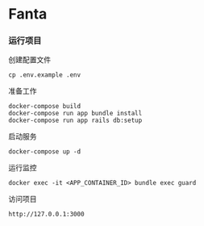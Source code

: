 # Fanta


### 运行项目


创建配置文件

	cp .env.example .env
	
准备工作

	docker-compose build
	docker-compose run app bundle install
	docker-compose run app rails db:setup
	
启动服务

	docker-compose up -d
	
	
运行监控

	docker exec -it <APP_CONTAINER_ID> bundle exec guard
	
访问项目

	http://127.0.0.1:3000